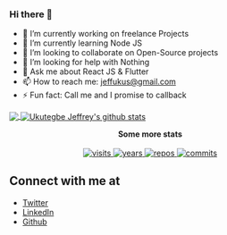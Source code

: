 ### Hi there 👋

- 🔭 I’m currently working on freelance Projects
- 🌱 I’m currently learning Node JS
- 👯 I’m looking to collaborate on Open-Source projects
- 🤔 I’m looking for help with Nothing
- 💬 Ask me about React JS & Flutter
- 📫 How to reach me: jeffukus@gmail.com
- ⚡ Fun fact: Call me and I promise to callback

<a href="https://github.com/jeffcorp">
  <img align="center" src="https://github-readme-stats.vercel.app/api/top-langs/?username=jeffcorp&theme=dark" />
  </a>
  <a href="https://github.com/jeffcorp">
 <img align="center" src="https://github-readme-stats.vercel.app/api?username=jeffcorp&show_icons=true&theme=dark&line_height=27" alt="Ukutegbe Jeffrey's github stats"/>
</a>

<p align="center">
  <strong>Some more stats</strong>
  <br><br>
  <a href="https://badges.pufler.dev">
    <img src="https://badges.pufler.dev/visits/jeffcorp/jeffcorp" alt="visits">
  </a>
  <a href="https://badges.pufler.dev">
    <img src="https://badges.pufler.dev/years/jeffcorp" alt="years">
  </a>
  <a href="https://badges.pufler.dev">
    <img src="https://badges.pufler.dev/repos/jeffcorp" alt="repos">
  </a>
  <a href="https://badges.pufler.dev">
    <img src="https://badges.pufler.dev/commits/monthly/jeffcorp" alt="commits">
  </a>
</p>


## Connect with me at

- [Twitter](https://www.twitter.com/jukutegbe)
- [LinkedIn](https://www.linkedin.com/in/jeffrey-ukutegbe-b9ab0b174/)
- [Github](https://github.com/jeffcorp)
